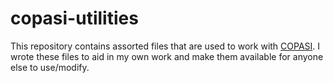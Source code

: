 # copasi-utilities
This repository contains assorted files that are used to work with [COPASI](http://copasi.org). I wrote these files to aid in my own work and make them available for anyone else to use/modify.
